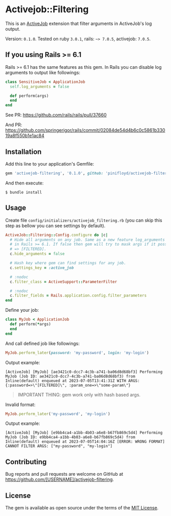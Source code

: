 # Activejob::Filtering

This is an [ActiveJob](https://github.com/rails/rails/tree/master/activejob) extension that filter arguments in ActiveJob's log output.

Version: `0.1.0`. Tested on ruby `3.0.1`, rails: `~> 7.0.5`, activejob: `7.0.5`.

## If you using Rails >= 6.1

Rails >= 6.1 has the same features as this gem. In Rails you can disable log arguments to output like followings:

```ruby
class SensitiveJob < ApplicationJob
  self.log_arguments = false

  def perform(args)
  end
end
```

See PR: https://github.com/rails/rails/pull/37660

And PR: https://github.com/springerigor/rails/commit/02084de54d4b6c0c5861b33019a8f550b1e1ac84

## Installation

Add this line to your application's Gemfile:

```ruby
gem 'activejob-filtering', '0.1.0', github: 'pinifloyd/activejob-filtering'
```

And then execute:

    $ bundle install

## Usage

Create file `config/initializers/activejob_filtering.rb` (you can skip this step as bellow you can see settings by default).

```ruby
ActiveJob::Filtering::Config.configure do |c|
  # Hide all arguments on any job. Same as a new feature log_arguments = false
  # in Rails >= 6.1. If false then gem will try to mask args if it possible
  # => [FILTERED].
  c.hide_arguments = false

  # Hash key where gem can find settings for any job.
  c.settings_key = :active_job

  # :nodoc
  c.filter_class = ActiveSupport::ParameterFilter

  # :nodoc
  c.filter_fields = Rails.application.config.filter_parameters
end
```

Define your job:

```ruby
class MyJob < ApplicationJob
  def perform(*args)
  end
end
```

And call defined job like followings:

```ruby
MyJob.perform_later(password: 'my-password', login: 'my-login')
```

Output example:

```
[ActiveJob] [MyJob] [ae3421c0-dcc7-4c3b-a741-ba06d8d68bf3] Performing MyJob (Job ID: ae3421c0-dcc7-4c3b-a741-ba06d8d68bf3) from Inline(default) enqueued at 2023-07-05T13:41:31Z WITH ARGS: {:password=>\"[FILTERED]\", :param_one=>\"some-param\"}
```

> IMPORTANT THING: gem work only with hash based args.

Invalid format:

```ruby
MyJob.perform_later('my-password', 'my-login')
```

Output example:

```
[ActiveJob] [MyJob] [e9bb4ca4-a1bb-4b03-a6e8-b67fb869c5d4] Performing MyJob (Job ID: e9bb4ca4-a1bb-4b03-a6e8-b67fb869c5d4) from Inline(default) enqueued at 2023-07-05T14:04:16Z [ERROR: WRONG FORMAT] CANNOT FILTER ARGS: ["my-password", "my-login"]
```

## Contributing

Bug reports and pull requests are welcome on GitHub at https://github.com/[USERNAME]/activejob-filtering.

## License

The gem is available as open source under the terms of the [MIT License](https://opensource.org/licenses/MIT).
